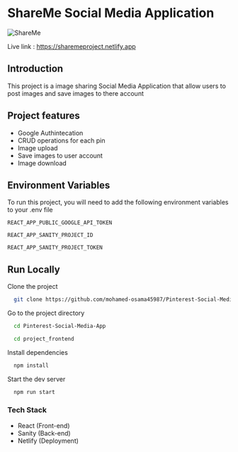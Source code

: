 # ShareMe Social Media Application

![ShareMe](https://i.ibb.co/8cLfj3X/image.png)

Live link : https://sharemeproject.netlify.app

## Introduction

This project is a image sharing Social Media Application that allow users to post images and save images to there account

## Project features

- Google Authintecation
- CRUD operations for each pin
- Image upload
- Save images to user account
- Image download

## Environment Variables

To run this project, you will need to add the following environment variables to your .env file

`REACT_APP_PUBLIC_GOOGLE_API_TOKEN`

`REACT_APP_SANITY_PROJECT_ID`

`REACT_APP_SANITY_PROJECT_TOKEN`

## Run Locally

Clone the project

```bash
  git clone https://github.com/mohamed-osama45987/Pinterest-Social-Media-App.git
```

Go to the project directory

```bash
  cd Pinterest-Social-Media-App
```

```bash
  cd project_frontend
```

Install dependencies

```bash
  npm install
```

Start the dev server

```bash
  npm run start
```

### Tech Stack

- React (Front-end)
- Sanity (Back-end)
- Netlify (Deployment)
